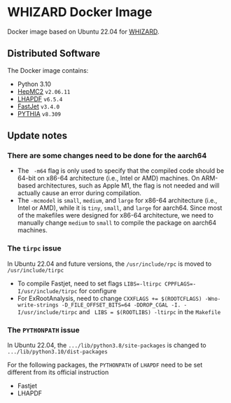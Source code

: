 # WHIZARD Docker Image

Docker image based on Ubuntu 22.04 for [WHIZARD](https://whizard.hepforge.org/). 

## Distributed Software

The Docker image contains:

* Python 3.10
* [HepMC2](http://hepmc.web.cern.ch/hepmc/) `v2.06.11`
* [LHAPDF](https://lhapdf.hepforge.org/) `v6.5.4`
* [FastJet](http://fastjet.fr/) `v3.4.0`
* [PYTHIA](https://pythia.org/) `v8.309`


## Update notes

### There are some changes need to be done for the aarch64

* The ` -m64` flag is only used to specify that the compiled code should be 64-bit on x86-64 architecture (i.e., Intel or AMD) machines. On ARM-based architectures, such as Apple M1, the flag is not needed and will actually cause an error during compilation.
* The `-mcmodel` is `small`, `medium`, and `large` for x86-64 architecture (i.e., Intel or AMD), while it is `tiny`, `small`, and `large` for aarch64. Since most of the makefiles were designed for x86-64 architecture, we need to manually change `medium` to `small` to compile the package on aarch64 machines.

### The `tirpc` issue 

In Ubuntu 22.04 and future versions, the `/usr/include/rpc` is moved to `/usr/include/tirpc`

* To compile Fastjet, need to set flags `LIBS=-ltirpc CPPFLAGS=-I/usr/include/tirpc` for configure
* For ExRootAnalysis, need to change `CXXFLAGS += $(ROOTCFLAGS) -Wno-write-strings -D_FILE_OFFSET_BITS=64 -DDROP_CGAL -I. -I/usr/include/tirpc` and ` LIBS = $(ROOTLIBS) -ltirpc` in the `Makefile`

### The `PYTHONPATH` issue

In Ubuntu 22.04, the `.../lib/python3.8/site-packages` is changed to `.../lib/python3.10/dist-packages`

For the following packages, the `PYTHONPATH` of `LHAPDF` need to be set different from its official instruction

* Fastjet
* LHAPDF


